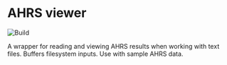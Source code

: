 # AHRS viewer

![Build](https://github.com/agv-polsl/ahrs-viewer/workflows/Build/badge.svg)

A wrapper for reading and viewing AHRS results when working with text files.
Buffers filesystem inputs.
Use with sample AHRS data.
